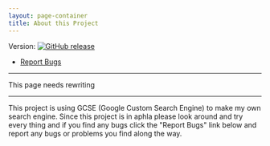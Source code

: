 ```yaml
---
layout: page-container
title: About this Project
---
```

Version:
[![GitHub release](http://img.shields.io/github/release/tumblenet/Tumble-NetSearch.svg?style=flat-square)](https://github.com/tumblenet/Tumble-NetSearch/releases/latest)
* [Report Bugs](https://github.com/tumblegamer/Tumble-NetSearch/issues/new)


---

This page needs rewriting

---

This project is using GCSE (Google Custom Search Engine) to make my own search engine. Since this project is in aphla please look around and try every thing and if you find any bugs click the "Report Bugs" link below and report any bugs or problems you find along the way.

